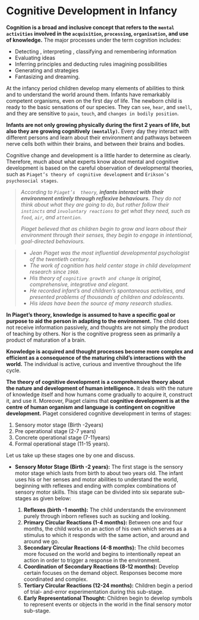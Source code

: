 # Cognitive Development in Infancy
**Cognition is a broad and inclusive concept that refers to the `mental activities` involved in the `acquisition`, `processing`, `organisation`, and
use of knowledge.** The major processes under the term cognition includes:

- Detecting , interpreting , classifying and remembering information
- Evaluating ideas
- Inferring principles and deducting rules imagining possibilities
- Generating and strategies
- Fantasizing and dreaming.

At the infancy period  children  develop many elements of abilities to think and to understand the world around them. Infants have remarkably
competent organisms, even on the first day of life. The newborn child is ready to the basic sensations of our species. They can `see`, `hear`,
and `smell`, and they are sensitive to `pain`, `touch`, and `changes in bodily position`.

**Infants are not only growing physically during the first 2 years of life, but also they are growing cognitively `(mentally)`.** Every day they
interact with  different persons and learn about their environment and pathways between nerve cells both within their brains, and between their brains
and bodies.

Cognitive change and development is a little harder to determine as clearly. Therefore, much about what experts know about mental and cognitive
development is based on the careful observation of developmental theories, such as `Piaget’s theory of cognitive development` and `Erikson’s
psychosocial stages`.

> *According to `Piaget’s  theory`,  **infants interact with their environment entirely through reflexive behaviours.** They do not think about what
> they are going to do, but rather follow their `instincts` and `involuntary reactions` to get what they need, such as `food`, `air`, and
`attention`.*
>
> *Piaget believed that as children begin to grow and learn about their environment through their senses, they begin to engage in intentional,
> goal-directed behaviours.*

> - *Jean Piaget was the most influential developmental psychologist of the twentieth century.*
> - *The work of cognition has held center stage in child development research since `1960`.*
> - *His theory of `cognitive growth and change` is original, comprehensive, integrative and elegant.*
> - *He recorded infant’s and children’s spontaneous activities, and presented problems of thousands of children and adolescents.*
> - *His ideas have been the source of many research studies.*

**In Piaget’s theory, knowledge is assumed to have a specific goal or purpose to aid the person in adapting to the environment.** The child does not
receive information passively, and thoughts are not simply the product of teaching by others. Nor is the cognitive progress seen as primarily a
product of maturation of a brain.

**Knowledge is acquired and thought processes become more complex and efficient as a consequence of the maturing child’s interactions with the
world.** The individual is active, curious and inventive throughout the life cycle.

**The theory of cognitive development is a comprehensive theory about the nature and development of human intelligence.** It deals with the nature of
knowledge itself and how humans come gradually to acquire it, construct it, and use it. Moreover, Piaget claims that **cognitive development is at
the centre of human organism and language is contingent on cognitive development.** Piaget considered  cognitive development in terms of stages:

1. Sensory motor stage (Birth -2years)
1. Pre operational stage (2-7 years)
1. Concrete operational stage (7-11years)
1. Formal operational stage (11-15 years).

Let us take up these stages one by one and discuss.

- **Sensory Motor Stage (Birth -2 years):** The first stage is the sensory motor stage which lasts from birth to about two years old.
The infant uses his or her senses and motor abilities to understand the world, beginning with reflexes and ending with complex combinations of
sensory motor skills. This stage can be divided into six separate sub-stages as given below:

  1. **Reflexes (birth -1 month):** The child understands the environment purely through inborn reflexes such as sucking and looking.
  1. **Primary Circular Reactions (1-4 months):** Between one and four months, the child works on an action of his own which serves as a stimulus
     to which it responds with the same action, and around and around we go.
  1. **Secondary Circular Reactions (4-8 months):** The child becomes more focused on the world and begins to intentionally repeat an action in
     order to trigger a response in the environment.
  1. **Coordination of Secondary Reactions (8-12 months):** Develop certain focuses on the demand object. Responses become more coordinated and
     complex.
  1. **Tertiary Circular Reactions (12-24 months):** Children begin a period of trial- and-error experimentation during this sub-stage.
  1. **Early Representational Thought:** Children begin to develop symbols to represent events or objects in the world in the final sensory motor
     sub-stage.

